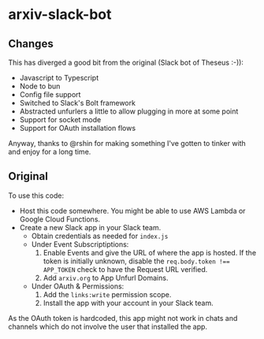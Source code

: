 # arxiv-slack-bot
## Changes
This has diverged a good bit from the original (Slack bot of Theseus :-)):
* Javascript to Typescript
* Node to bun
* Config file support
* Switched to Slack's Bolt framework
* Abstracted unfurlers a little to allow plugging in more at some point
* Support for socket mode
* Support for OAuth installation flows

Anyway, thanks to @rshin for making something I've gotten to tinker with and enjoy for a long time.

## Original

To use this code:

* Host this code somewhere. You might be able to use AWS Lambda or Google Cloud Functions.
* Create a new Slack app in your Slack team.
  * Obtain credentials as needed for `index.js`
  * Under Event Subscriptiptions:
    1. Enable Events and give the URL of where the app is hosted.
       If the token is initially unknown, disable the `req.body.token !== APP_TOKEN` check to have the Request URL verified.
    2. Add `arxiv.org` to App Unfurl Domains.
  * Under OAuth & Permissions:
    1. Add the `links:write` permission scope.
    2. Install the app with your account in your Slack team.

As the OAuth token is hardcoded, this app might not work in chats and channels which do not involve the user that installed the app.
